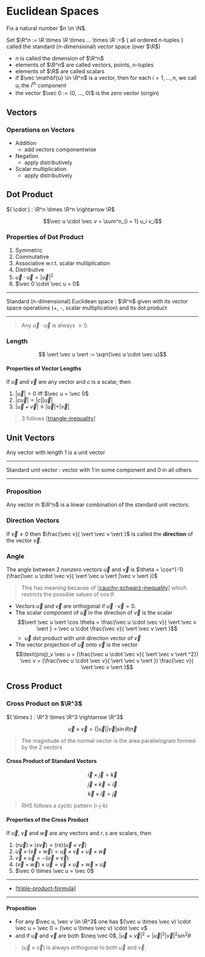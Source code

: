 # Euclidean Spaces

Fix a natural number $n \in \N$.

Set $\R^n := \R \times \R \times ... \times \R :=$ { all ordered $n$-tuples } 
called the standard ($n$-dimensional) vector space (over $\R$)

- $n$ is called the dimension of $\R^n$
- elements of $\R^n$ are called vectors, points, $n$-tuples
- elements of $\R$ are called scalars
- if $\vec \mathbf{u} \in \R^n$ is a vector,
then for each $i = 1, ..., n$, we call $u_i$ the $i^{th}$ component
- the vector $\vec 0 := (0, ..., 0)$ is the zero vector (origin)

## Vectors

### Operations on Vectors

- Addition 
  - add vectors componentwise
- Negation
  - apply distributively
- Scalar multiplication
  - apply distributively

## Dot Product

$( \cdot ) : \R^n \times \R^n \rightarrow \R$

$$\vec u \cdot \vec v = \sum^n_{i = 1} u_i v_i$$

### Properties of Dot Product

1. Symmetric
2. Commutative
3. Associative w.r.t. scalar multiplication
4. Distributive
5. $\vec u \cdot \vec u = \vert \vec u \vert ^2$
6. $\vec 0 \cdot \vec u = 0$

----------
Standard (n-dimensional) Euclidean space
: $\R^n$ given with its vector space operations (+, -, scalar multiplication) and its dot product

----------

> Any $\vec u \cdot \vec u$ is always $\geq 0$.

### Length

$$ \vert  \vec u  \vert  := \sqrt{\vec u \cdot \vec u}$$

#### Properties of Vector Lengths

If $\vec u$ and $\vec v$ are any vector and $c$ is a scalar, then

1. $\vert \vec u \vert  = 0$ iff $\vec u = \vec 0$
2. $\vert c \vec u  \vert  =  \vert c  \vert | \vec u \vert$
3. $\vert \vec u + \vec v \vert  \leq  \vert \vec u \vert  +  \vert \vec v \vert$

> 3 follows [[triangle-inequality]]

## Unit Vectors

Any vector with length $1$ is a unit vector

----------

Standard unit vector
: vector with 1 in some component and 0 in all others

----------

### Proposition

Any vector in $\R^n$ is a linear combination of the standard unit vectors.

### Direction Vectors

If $\vec v \neq 0$ then $\frac{\vec v}{  \vert \vec v \vert  }$ is called the **direction** of the vector $\vec v$.

### Angle 

The angle between 2 nonzero vectors $\vec u$ and $\vec v$ is $\theta = \cos^{-1}(\frac{\vec u \cdot \vec v}{  \vert \vec u \vert |\vec v \vert  })$

> This has meaning because of [[cauchy-schwarz-inequality]] which restricts the possible values of $\cos \theta$.

- Vectors $\vec u$ and $\vec v$ are orthogonal if $\vec u \cdot \vec v = 0$.
- The scalar component of $\vec u$ in the direction of $\vec v$ is the scalar
$$\vert \vec u \vert  \cos \theta = \frac{\vec u \cdot \vec v}{ \vert \vec v \vert } = \vec u \cdot \frac{\vec v}{ \vert \vec v \vert }$$
  - $\vec u$ dot product with unit direction vector of $\vec v$
- The vector projection of $\vec u$ onto $\vec v$ is the vector
$$\text{proj}_v \vec u = (\frac{\vec u \cdot \vec v}{ \vert \vec v \vert ^2}) \vec v = (\frac{\vec u \cdot \vec v}{ \vert \vec v \vert }) \frac{\vec v}{ \vert \vec v \vert }$$

## Cross Product

### Cross Product on $\R^3$

$( \times ) : \R^3 \times \R^3 \rightarrow \R^3$

$$\vec u \times \vec v = ( \vert \vec u \vert |\vec v \vert  \sin \theta) \vec n$$

> The magnitude of the normal vector is the area parallelogram formed by the 2 vectors

#### Cross Product of Standard Vectors

$$\vec i \times \vec j = \vec k$$
$$\vec j \times \vec k = \vec i$$
$$\vec k \times \vec i = \vec j$$

> RHS follows a cyclic pattern (i-j-k)

#### Properties of the Cross Product

If $\vec u$, $\vec v$ and $\vec w$ are any vectors and $r, s$ are scalars, then

1. $(r \vec u) \times (s \vec v) = (rs) (\vec u \times \vec v)$
2. $\vec u \times (\vec v + \vec w) = \vec u \times \vec v + \vec u \times \vec w$
3. $\vec v \times \vec u = -(\vec u \times \vec v)$
4. $(\vec v + \vec w) \times \vec u = \vec v \times \vec u + \vec w \times \vec u$
5. $\vec 0 \times \vec u = \vec 0$

----------

- [[triple-product-formula]]

----------
#### Proposition
- For any $\vec u, \vec v \in \R^3$ one has $(\vec u \times \vec v) \cdot \vec u = \vec 0 = (\vec u \times \vec v) \cdot \vec v$
- and if $\vec u$ and $\vec v$ are both $\neq \vec 0$, $\vert \vec u \times \vec v \vert ^2 =  \vert \vec u \vert ^2  \vert \vec v \vert ^2 \sin^2 \theta$

> $(\vec u \times \vec v)$ is always orthogonal to both $\vec u$ and $\vec v$.



[//begin]: # "Autogenerated link references for markdown compatibility"
[triangle-inequality]: triangle-inequality "Triangle Inequality"
[cauchy-schwarz-inequality]: cauchy-schwarz-inequality "Cauchy-Schwarz Inequality"
[triple-product-formula]: triple-product-formula "Triple Product Formula"
[//end]: # "Autogenerated link references"